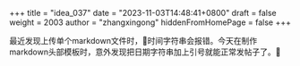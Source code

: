 +++
title = "idea_037"
date = "2023-11-03T14:48:41+0800"
draft = false
weight = 2003
author = "zhangxingong"
hiddenFromHomePage = false
+++

最近发现上传单个markdown文件时，📝时间字符串会报错。今天在制作markdown头部模板时，意外发现把日期字符串加上引号就能正常发帖子了。👏
